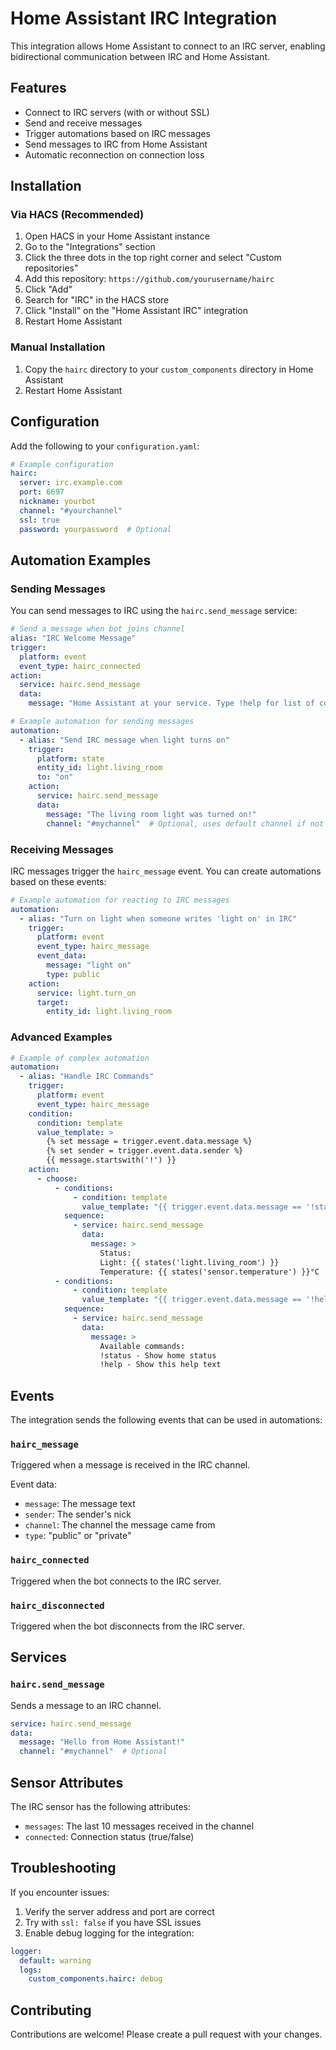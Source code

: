 # Home Assistant IRC Integration

This integration allows Home Assistant to connect to an IRC server, enabling bidirectional communication between IRC and Home Assistant.

## Features

- Connect to IRC servers (with or without SSL)
- Send and receive messages
- Trigger automations based on IRC messages
- Send messages to IRC from Home Assistant
- Automatic reconnection on connection loss

## Installation

### Via HACS (Recommended)

1. Open HACS in your Home Assistant instance
2. Go to the "Integrations" section
3. Click the three dots in the top right corner and select "Custom repositories"
4. Add this repository: `https://github.com/yourusername/hairc`
5. Click "Add"
6. Search for "IRC" in the HACS store
7. Click "Install" on the "Home Assistant IRC" integration
8. Restart Home Assistant

### Manual Installation

1. Copy the `hairc` directory to your `custom_components` directory in Home Assistant
2. Restart Home Assistant

## Configuration

Add the following to your `configuration.yaml`:

```yaml
# Example configuration
hairc:
  server: irc.example.com
  port: 6697
  nickname: yourbot
  channel: "#yourchannel"
  ssl: true
  password: yourpassword  # Optional
```

## Automation Examples

### Sending Messages

You can send messages to IRC using the `hairc.send_message` service:

```yaml
# Send a message when bot joins channel
alias: "IRC Welcome Message"
trigger:
  platform: event
  event_type: hairc_connected
action:
  service: hairc.send_message
  data:
    message: "Home Assistant at your service. Type !help for list of commands"
```	


```yaml
# Example automation for sending messages
automation:
  - alias: "Send IRC message when light turns on"
    trigger:
      platform: state
      entity_id: light.living_room
      to: "on"
    action:
      service: hairc.send_message
      data:
        message: "The living room light was turned on!"
        channel: "#mychannel"  # Optional, uses default channel if not specified
```

### Receiving Messages

IRC messages trigger the `hairc_message` event. You can create automations based on these events:

```yaml
# Example automation for reacting to IRC messages
automation:
  - alias: "Turn on light when someone writes 'light on' in IRC"
    trigger:
      platform: event
      event_type: hairc_message
      event_data:
        message: "light on"
        type: public
    action:
      service: light.turn_on
      target:
        entity_id: light.living_room
```

### Advanced Examples

```yaml
# Example of complex automation
automation:
  - alias: "Handle IRC Commands"
    trigger:
      platform: event
      event_type: hairc_message
    condition:
      condition: template
      value_template: >
        {% set message = trigger.event.data.message %}
        {% set sender = trigger.event.data.sender %}
        {{ message.startswith('!') }}
    action:
      - choose:
          - conditions:
              - condition: template
                value_template: "{{ trigger.event.data.message == '!status' }}"
            sequence:
              - service: hairc.send_message
                data:
                  message: >
                    Status: 
                    Light: {{ states('light.living_room') }}
                    Temperature: {{ states('sensor.temperature') }}°C
          - conditions:
              - condition: template
                value_template: "{{ trigger.event.data.message == '!help' }}"
            sequence:
              - service: hairc.send_message
                data:
                  message: >
                    Available commands:
                    !status - Show home status
                    !help - Show this help text
```

## Events

The integration sends the following events that can be used in automations:

### `hairc_message`
Triggered when a message is received in the IRC channel.

Event data:
- `message`: The message text
- `sender`: The sender's nick
- `channel`: The channel the message came from
- `type`: "public" or "private"

### `hairc_connected`
Triggered when the bot connects to the IRC server.

### `hairc_disconnected`
Triggered when the bot disconnects from the IRC server.

## Services

### `hairc.send_message`
Sends a message to an IRC channel.

```yaml
service: hairc.send_message
data:
  message: "Hello from Home Assistant!"
  channel: "#mychannel"  # Optional
```

## Sensor Attributes

The IRC sensor has the following attributes:

- `messages`: The last 10 messages received in the channel
- `connected`: Connection status (true/false)

## Troubleshooting

If you encounter issues:

1. Verify the server address and port are correct
2. Try with `ssl: false` if you have SSL issues
3. Enable debug logging for the integration:

```yaml
logger:
  default: warning
  logs:
    custom_components.hairc: debug
```

## Contributing

Contributions are welcome! Please create a pull request with your changes. 